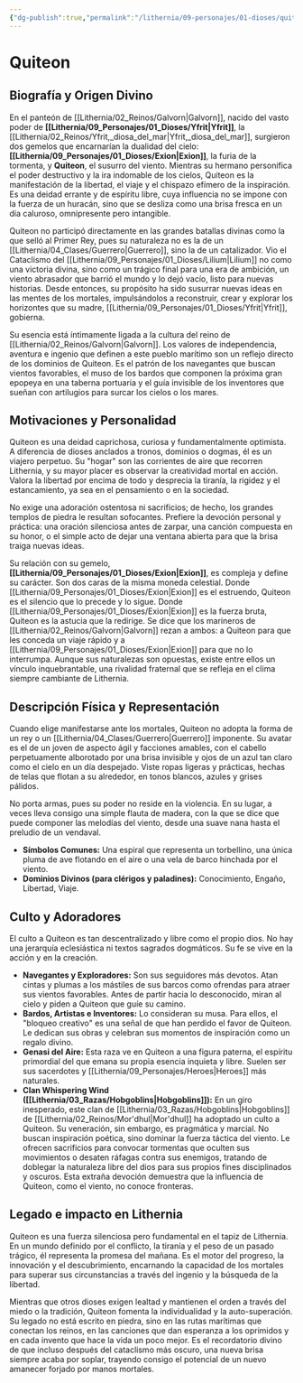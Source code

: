```yaml
---
{"dg-publish":true,"permalink":"/lithernia/09-personajes/01-dioses/quiteon/","tags":["deidad","panteón humano","viento","inspiración","libertad","Galvorn","gemelo divino"]}
---
```


# Quiteon

## Biografía y Origen Divino

En el panteón de [[Lithernia/02_Reinos/Galvorn\|Galvorn]], nacido del vasto poder de **[[Lithernia/09_Personajes/01_Dioses/Yfrit\|Yfrit]]**, la [[Lithernia/02_Reinos/Yfrit,_diosa_del_mar\|Yfrit,_diosa_del_mar]], surgieron dos gemelos que encarnarían la dualidad del cielo: **[[Lithernia/09_Personajes/01_Dioses/Exion\|Exion]]**, la furia de la tormenta, y **Quiteon**, el susurro del viento. Mientras su hermano personifica el poder destructivo y la ira indomable de los cielos, Quiteon es la manifestación de la libertad, el viaje y el chispazo efímero de la inspiración. Es una deidad errante y de espíritu libre, cuya influencia no se impone con la fuerza de un huracán, sino que se desliza como una brisa fresca en un día caluroso, omnipresente pero intangible.

Quiteon no participó directamente en las grandes batallas divinas como la que selló al Primer Rey, pues su naturaleza no es la de un [[Lithernia/04_Clases/Guerrero\|Guerrero]], sino la de un catalizador. Vio el Cataclismo del [[Lithernia/09_Personajes/01_Dioses/Lilium\|Lilium]] no como una victoria divina, sino como un trágico final para una era de ambición, un viento abrasador que barrió el mundo y lo dejó vacío, listo para nuevas historias. Desde entonces, su propósito ha sido susurrar nuevas ideas en las mentes de los mortales, impulsándolos a reconstruir, crear y explorar los horizontes que su madre, [[Lithernia/09_Personajes/01_Dioses/Yfrit\|Yfrit]], gobierna.

Su esencia está íntimamente ligada a la cultura del reino de [[Lithernia/02_Reinos/Galvorn\|Galvorn]]. Los valores de independencia, aventura e ingenio que definen a este pueblo marítimo son un reflejo directo de los dominios de Quiteon. Es el patrón de los navegantes que buscan vientos favorables, el muso de los bardos que componen la próxima gran epopeya en una taberna portuaria y el guía invisible de los inventores que sueñan con artilugios para surcar los cielos o los mares.

## Motivaciones y Personalidad

Quiteon es una deidad caprichosa, curiosa y fundamentalmente optimista. A diferencia de dioses anclados a tronos, dominios o dogmas, él es un viajero perpetuo. Su "hogar" son las corrientes de aire que recorren Lithernia, y su mayor placer es observar la creatividad mortal en acción. Valora la libertad por encima de todo y desprecia la tiranía, la rigidez y el estancamiento, ya sea en el pensamiento o en la sociedad.

No exige una adoración ostentosa ni sacrificios; de hecho, los grandes templos de piedra le resultan sofocantes. Prefiere la devoción personal y práctica: una oración silenciosa antes de zarpar, una canción compuesta en su honor, o el simple acto de dejar una ventana abierta para que la brisa traiga nuevas ideas.

Su relación con su gemelo, **[[Lithernia/09_Personajes/01_Dioses/Exion\|Exion]]**, es compleja y define su carácter. Son dos caras de la misma moneda celestial. Donde [[Lithernia/09_Personajes/01_Dioses/Exion\|Exion]] es el estruendo, Quiteon es el silencio que lo precede y lo sigue. Donde [[Lithernia/09_Personajes/01_Dioses/Exion\|Exion]] es la fuerza bruta, Quiteon es la astucia que la redirige. Se dice que los marineros de [[Lithernia/02_Reinos/Galvorn\|Galvorn]] rezan a ambos: a Quiteon para que les conceda un viaje rápido y a [[Lithernia/09_Personajes/01_Dioses/Exion\|Exion]] para que no lo interrumpa. Aunque sus naturalezas son opuestas, existe entre ellos un vínculo inquebrantable, una rivalidad fraternal que se refleja en el clima siempre cambiante de Lithernia.

## Descripción Física y Representación

Cuando elige manifestarse ante los mortales, Quiteon no adopta la forma de un rey o un [[Lithernia/04_Clases/Guerrero\|Guerrero]] imponente. Su avatar es el de un joven de aspecto ágil y facciones amables, con el cabello perpetuamente alborotado por una brisa invisible y ojos de un azul tan claro como el cielo en un día despejado. Viste ropas ligeras y prácticas, hechas de telas que flotan a su alrededor, en tonos blancos, azules y grises pálidos.

No porta armas, pues su poder no reside en la violencia. En su lugar, a veces lleva consigo una simple flauta de madera, con la que se dice que puede componer las melodías del viento, desde una suave nana hasta el preludio de un vendaval.

*   **Símbolos Comunes:** Una espiral que representa un torbellino, una única pluma de ave flotando en el aire o una vela de barco hinchada por el viento.
*   **Dominios Divinos (para clérigos y paladines):** Conocimiento, Engaño, Libertad, Viaje.

## Culto y Adoradores

El culto a Quiteon es tan descentralizado y libre como el propio dios. No hay una jerarquía eclesiástica ni textos sagrados dogmáticos. Su fe se vive en la acción y en la creación.

*   **Navegantes y Exploradores:** Son sus seguidores más devotos. Atan cintas y plumas a los mástiles de sus barcos como ofrendas para atraer sus vientos favorables. Antes de partir hacia lo desconocido, miran al cielo y piden a Quiteon que guíe su camino.
*   **Bardos, Artistas e Inventores:** Lo consideran su musa. Para ellos, el "bloqueo creativo" es una señal de que han perdido el favor de Quiteon. Le dedican sus obras y celebran sus momentos de inspiración como un regalo divino.
*   **Genasi del Aire:** Esta raza ve en Quiteon a una figura paterna, el espíritu primordial del que emana su propia esencia inquieta y libre. Suelen ser sus sacerdotes y [[Lithernia/09_Personajes/Heroes\|Heroes]] más naturales.
*   **Clan Whispering Wind ([[Lithernia/03_Razas/Hobgoblins\|Hobgoblins]]):** En un giro inesperado, este clan de [[Lithernia/03_Razas/Hobgoblins\|Hobgoblins]] de [[Lithernia/02_Reinos/Mor'dhul\|Mor'dhul]] ha adoptado un culto a Quiteon. Su veneración, sin embargo, es pragmática y marcial. No buscan inspiración poética, sino dominar la fuerza táctica del viento. Le ofrecen sacrificios para convocar tormentas que oculten sus movimientos o desaten ráfagas contra sus enemigos, tratando de doblegar la naturaleza libre del dios para sus propios fines disciplinados y oscuros. Esta extraña devoción demuestra que la influencia de Quiteon, como el viento, no conoce fronteras.

## Legado e impacto en Lithernia

Quiteon es una fuerza silenciosa pero fundamental en el tapiz de Lithernia. En un mundo definido por el conflicto, la tiranía y el peso de un pasado trágico, él representa la promesa del mañana. Es el motor del progreso, la innovación y el descubrimiento, encarnando la capacidad de los mortales para superar sus circunstancias a través del ingenio y la búsqueda de la libertad.

Mientras que otros dioses exigen lealtad y mantienen el orden a través del miedo o la tradición, Quiteon fomenta la individualidad y la auto-superación. Su legado no está escrito en piedra, sino en las rutas marítimas que conectan los reinos, en las canciones que dan esperanza a los oprimidos y en cada invento que hace la vida un poco mejor. Es el recordatorio divino de que incluso después del cataclismo más oscuro, una nueva brisa siempre acaba por soplar, trayendo consigo el potencial de un nuevo amanecer forjado por manos mortales.